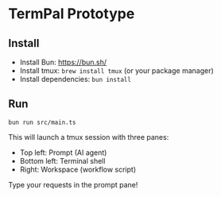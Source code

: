 # TermPal Prototype

## Install

- Install Bun: https://bun.sh/
- Install tmux: `brew install tmux` (or your package manager)
- Install dependencies: `bun install`

## Run
`bun run src/main.ts`

This will launch a tmux session with three panes:
- Top left: Prompt (AI agent)
- Bottom left: Terminal shell
- Right: Workspace (workflow script)

Type your requests in the prompt pane!
